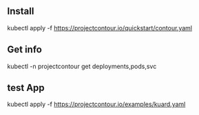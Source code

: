 ## Install


kubectl apply -f https://projectcontour.io/quickstart/contour.yaml

## Get info

kubectl -n projectcontour get deployments,pods,svc


## test App

kubectl apply -f https://projectcontour.io/examples/kuard.yaml
